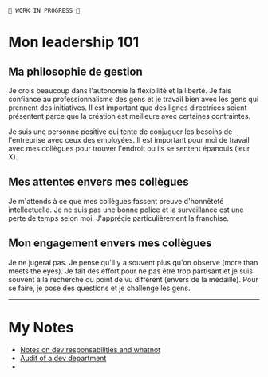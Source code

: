 `🚧 WORK IN PROGRESS 🚧`
# Mon leadership 101
## Ma philosophie de gestion
Je crois beaucoup dans l'autonomie la flexibilité et la liberté. Je fais confiance au professionnalisme des gens et je travail bien avec les gens qui prennent des initiatives. Il est important que des lignes directrices soient présentent parce que la création est meilleure avec certaines contraintes. 

Je suis une personne positive qui tente de conjuguer les besoins de l'entreprise avec ceux des employées. Il est important pour moi de travail avec mes collègues pour trouver l'endroit ou ils se sentent épanouis (leur X).

## Mes attentes envers mes collègues
Je m'attends à ce que mes collègues fassent preuve d'honnêteté intellectuelle. Je ne suis pas une bonne police et la surveillance est une perte de temps selon moi. J'apprécie particulièrement la franchise. 

## Mon engagement envers mes collègues
Je ne jugerai pas. Je pense qu'il y a souvent plus qu'on observe (more than meets the eyes). Je fait des effort pour ne pas être trop partisant et je suis souvent à la recherche du point de vu différent (envers de la médaille). Pour se faire, je pose des questions et je challenge les gens. 

---

# My Notes
* [Notes on dev responsabilities and whatnot](https://github.com/drdeteck/README/blob/master/Notes%20on%20dev%20responsabilites%20and%20whatnots.md)
* [Audit of a dev department](https://github.com/drdeteck/README/blob/master/AUDIT.md)
* []()
<!--stackedit_data:
eyJoaXN0b3J5IjpbLTgxOTEzODM4MV19
-->
